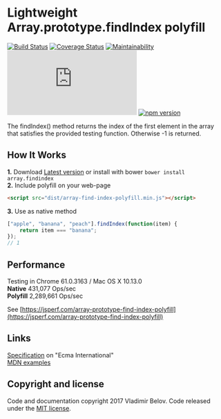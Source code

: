 # Lightweight Array.prototype.findIndex polyfill
[![Build Status](https://travis-ci.org/vovkabelov/array.findIndex.svg?branch=master)](https://travis-ci.org/vovkabelov/array.findIndex)
[![Coverage Status](https://coveralls.io/repos/github/vovkabelov/array.findIndex/badge.svg?branch=master&service=Github)](https://coveralls.io/github/vovkabelov/array.findIndex?branch=master&service=Github)
[![Maintainability](https://api.codeclimate.com/v1/badges/5850f186343160e5f42c/maintainability)](https://codeclimate.com/github/vovkabelov/array.findIndex/maintainability)
[![Size](https://badges.herokuapp.com/size/github/vovkabelov/array.findIndex/master/src/array-find-index-polyfill.js?gzip=true)](https://raw.githubusercontent.com/vovkabelov/array.findIndex/master/dist/array-find-index-polyfill.min.js)
[![npm version](https://badge.fury.io/js/array.findindex.svg)](https://badge.fury.io/js/array.findindex)

The findIndex() method returns the index of the first element in the array 
that satisfies the provided testing function. Otherwise -1 is returned.

## How It Works
**1.** Download [Latest version](https://github.com/vovkabelov/array.findIndex/archive/master.zip) or install with bower 
`bower install array.findindex`  
**2.** Include polyfill on your web-page 
```html
<script src="dist/array-find-index-polyfill.min.js"></script>
```
**3.** Use as native method
```javascript
["apple", "banana", "peach"].findIndex(function(item) {
    return item === "banana";
});
// 1
```

## Performance
Testing in Chrome 61.0.3163 / Mac OS X 10.13.0  
**Native** 431,077 Ops/sec   
**Polyfill** 2,289,661 Ops/sec  

See [https://jsperf.com/array-prototype-find-index-polyfill](https://jsperf.com/array-prototype-find-index-polyfill)

## Links
[Specification](http://www.ecma-international.org/ecma-262/6.0/#sec-array.prototype.findindex) on "Ecma International"  
[MDN examples](https://developer.mozilla.org/en-US/docs/Web/JavaScript/Reference/Global_Objects/Array/findIndex)

## Copyright and license
Code and documentation copyright 2017 Vladimir Belov. Code released under the [MIT license](https://github.com/vovkabelov/array.find/blob/master/LICENSE).
